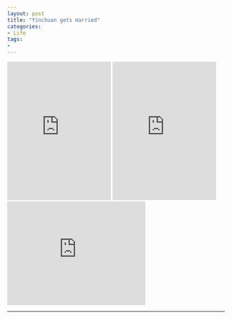 ```yaml
---
layout: post
title: "Yinchuan gets married"
categories:
- Life
tags:
-
---
```


<iframe src="https://onedrive.live.com/embed?cid=0769DCB84E94551A&resid=769DCB84E94551A%2167630&authkey=ALosvuMZQwfPI1g" width="240" height="320" frameborder="0" scrolling="no"></iframe>

<iframe src="https://onedrive.live.com/embed?cid=0769DCB84E94551A&resid=769DCB84E94551A%2167629&authkey=ACjIdtom0nf7hW8" width="240" height="320" frameborder="0" scrolling="no"></iframe>

<iframe src="https://onedrive.live.com/embed?cid=0769DCB84E94551A&resid=769DCB84E94551A%2167628&authkey=ADnp1ITUEVz8w3g" width="320" height="240" frameborder="0" scrolling="no"></iframe>

---